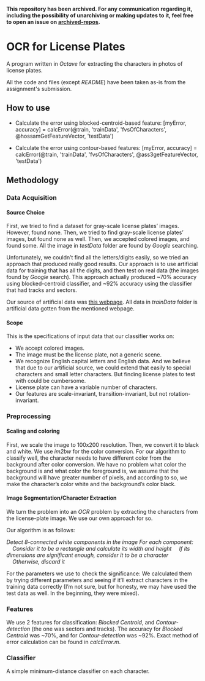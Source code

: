 **This repository has been archived. For any communication regarding it, including the possibility of unarchiving or making updates to it, feel free to open an issue on [archived-repos](https://github.com/hossameldeen/archived-repos).**

# OCR for License Plates
A program written in *Octave* for extracting the characters in photos of license plates.

All the code and files (except *README*) have been taken as-is from the assignment's submission.


## How to use
- Calculate the error using blocked-centroid-based feature:
	[myError, accuracy] = calcError(@train, 'trainData', 'fvsOfCharacters', @hossamGetFeatureVector, 'testData')

- Calculate the error using contour-based features:
	[myError, accuracy] = calcError(@train, 'trainData', 'fvsOfCharacters', @ass3getFeatureVector, 'testData')


## Methodology
### Data Acquisition
#### Source Choice
First, we tried to find a dataset for gray-scale license plates’ images. However, found none. Then, we tried to find gray-scale license plates’ images, but found none as well. Then, we accepted colored images, and found some. All the image in *testData* folder are found by *Google* searching.

Unfortunately, we couldn’t find all the letters/digits easily, so we tried an approach that produced really good results. Our approach is to use artificial data for training that has all the digits, and then test on real data (the images found by *Google* search). This approach actually produced ~70% accuracy using blocked-centroid classifier, and ~92% accuracy using the classifier that had tracks and sectors.

Our source of artificial data was [this webpage](http://acme.com/licensemaker/). All data in *trainData* folder is artificial data gotten from the mentioned webpage.

#### Scope
This is the specifications of input data that our classifier works on:

* We accept colored images.
* The image must be the license plate, not a generic scene.
* We recognize English capital letters and English data. And we believe that due to our artificial source, we could extend that easily to special characters and small letter characters. But finding license plates to test with could be cumbersome.
* License plate can have a variable number of characters.
* Our features are scale-invariant, transition-invariant, but not rotation-invariant.

### Preprocessing
#### Scaling and coloring
First, we scale the image to 100x200 resolution. Then, we convert it to black and white. We use *im2bw* for the color conversion. For our algorithm to classify well, the character needs to have different color from the background after color conversion. We have no problem what color the background is and what color the foreground is, we assume that the background will have greater number of pixels, and according to so, we make the character’s color white and the background’s color black.

#### Image Segmentation/Character Extraction
We turn the problem into an *OCR* problem by extracting the characters from the license-plate image. We use our own approach for so.

Our algorithm is as follows:

*Detect 8-connected white components in the image*
*For each component:*
&nbsp;&nbsp;&nbsp;&nbsp;*Consider it to be a rectangle and calculate its width and height*
&nbsp;&nbsp;&nbsp;&nbsp;*If its dimensions are significant enough, consider it to be a character*
&nbsp;&nbsp;&nbsp;&nbsp;*Otherwise, discard it*

For the parameters we use to check the significance: We calculated them by trying different parameters and seeing if it’ll extract characters in the training data correctly (I’m not sure, but for honesty, we may have used the test data as well. In the beginning, they were mixed).

### Features
We use 2 features for classification: *Blocked Centroid*, and *Contour-detection* (the one was sectors and tracks). The accuracy for *Blocked Centroid* was ~70%, and for *Contour-detection* was ~92%. Exact method of error calculation can be found in *calcError.m*.

### Classifier
A simple minimum-distance classifier on each character.
